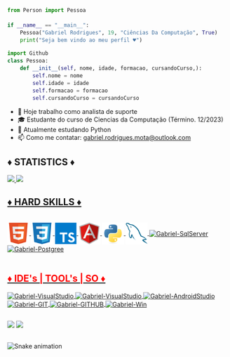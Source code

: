 ```python
from Person import Pessoa 

if __name__ == "__main__":
    Pessoa("Gabriel Rodrigues", 19, "Ciências Da Computação", True)
    print("Seja bem vindo ao meu perfil ♥")
```

```python
import Github
class Pessoa:
    def __init__(self, nome, idade, formacao, cursandoCurso,):
        self.nome = nome
        self.idade = idade
        self.formacao = formacao
        self.cursandoCurso = cursandoCurso 
```

- 🔭 Hoje trabalho como analista de suporte
- 🎓 Estudante do curso de Ciencias da Computação (Término. 12/2023)
- 🌱 Atualmente estudando Python
- 📫 Como me contatar: gabriel.rodrigues.mota@outlook.com

 <h2><b>♦ STATISTICS ♦</b></h2>

 <a href="https://github.com/GabrielRodriguesDev">
 <img height="180em" src="https://github-readme-stats.vercel.app/api?username=GabrielRodriguesDev&show_icons=true&theme=radical&include_all_commits=true&count_private=true"/>
 <img height="180em" src="https://github-readme-stats.vercel.app/api/top-langs/?username=GabrielRodriguesDev&layout=compact&langs_count=7&theme=radical"/>
  
  
 <h2><b>♦ HARD SKILLS ♦</b></h2>
  <div style="display: inline_block"><br>
  <img align="center" alt="Gabriel-HTML" height="50" width="50" src="https://raw.githubusercontent.com/devicons/devicon/master/icons/html5/html5-original.svg">
  <img align="center" alt="Gabriel-CSS" height="50" width="50" src="https://raw.githubusercontent.com/devicons/devicon/master/icons/css3/css3-original.svg">
  <img align="center" alt="Gabriel-Ts" height="50" width="50" src="https://raw.githubusercontent.com/devicons/devicon/master/icons/typescript/typescript-plain.svg">
  <img align="center" alt="Gabriel-Angular" height="50" width="50" src="https://raw.githubusercontent.com/devicons/devicon/master/icons/angularjs/angularjs-original.svg">
  <img align="center" alt="Gabriel-Python" height="50" width="50" src="https://raw.githubusercontent.com/devicons/devicon/master/icons/python/python-original.svg">
  <img align="center" alt="Gabriel-Mysql" height="50" width="50" src="https://raw.githubusercontent.com/devicons/devicon/master/icons/mysql/mysql-original.svg">
  <img align="center" alt="Gabriel-SqlServer" height="50" width="50" src="https://cdn.jsdelivr.net/gh/devicons/devicon/icons/microsoftsqlserver/microsoftsqlserver-plain.svg">     
  <img align="center" alt="Gabriel-Postgree" height="50" width="50" src="https://cdn.jsdelivr.net/gh/devicons/devicon/icons/postgresql/postgresql-original.svg">
  
  <div style="display: inline_block border-style: solid}"><br>
  <h2 style="color:red" ><b>♦ IDE's | TOOL's | SO ♦ </b></h2>
  <img align="center" alt="Gabriel-VisualStudio" height="50" width="50" src="https://cdn.jsdelivr.net/gh/devicons/devicon/icons/visualstudio/visualstudio-plain.svg">
      <img align="center" alt="Gabriel-VisualStudio" height="50" width="50" src="https://cdn.jsdelivr.net/gh/devicons/devicon/icons/vscode/vscode-original.svg">
  <img align="center" alt="Gabriel-AndroidStudio" height="50" width="50" src="https://cdn.jsdelivr.net/gh/devicons/devicon/icons/android/android-original.svg">
  <img align="center" alt="Gabriel-GIT" height="50" width="50" src="https://cdn.jsdelivr.net/gh/devicons/devicon/icons/git/git-original.svg">
  <img align="center" alt="Gabriel-GITHUB" height="50" width="50" src="https://cdn.jsdelivr.net/gh/devicons/devicon/icons/github/github-original.svg">
  <img align="center" alt="Gabriel-Win" height="40" width="50" border="solid 1px" src="https://cdn.jsdelivr.net/gh/devicons/devicon/icons/windows8/windows8-original.svg">
</div>
      
  ##    
   
<div>
 <a href = "mailto:gabriel.rodrigues.mota@outlook.com"><img src="https://img.shields.io/badge/Microsoft_Outlook-0078D4?style=for-the-badge&logo=microsoft-outlook&logoColor=white" target="_blank"></a>
 <a href="https://www.linkedin.com/in/gabriel-rodrigues-4b9075149" target="_blank"><img src="https://img.shields.io/badge/LinkedIn-0077B5?style=for-the-badge&logo=linkedin&logoColor=white" target="_blank"></a> 
</div>
  
##
  
   
  ![Snake animation](https://github.com/GabrielRodriguesDev/GabrielRodriguesDev/blob/output/github-contribution-grid-snake.svg)

